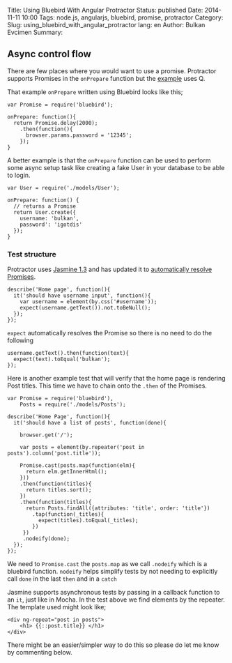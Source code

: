Title: Using Bluebird With Angular Protractor
Status: published
Date: 2014-11-11 10:00
Tags: node.js, angularjs, bluebird, promise, protractor
Category: 
Slug: using_bluebird_with_angular_protractor
lang: en
Author: Bulkan Evcimen
Summary:

## Async control flow

There are few places where you would want to use a promise. Protractor supports Promises in the `onPrepare`
function but the [example](https://github.com/angular/protractor/blob/master/spec/onPreparePromiseConf.js) uses
Q. 

That example `onPrepare` written using Bluebird looks like this;

    var Promise = require('bluebird');

    onPrepare: function(){
      return Promise.delay(2000);
        .then(function(){
          browser.params.password = '12345'; 
        });
    }

 
 
A better example is that the `onPrepare` function can be used to perform some async setup task like 
creating a fake User in your database to be able to login.


    var User = require('./models/User');
    
    onPrepare: function() {
      // returns a Promise
      return User.create({
        username: 'bulkan',
        password': 'igotdis'
      });
    }


### Test structure 

Protractor uses [Jasmine 1.3](https://github.com/juliemr/minijasminenode) and has updated it to
[automatically resolve Promises](http://angular.github.io/protractor/#/control-flow).


    describe('Home page', function(){
      it('should have username input', function(){
        var username = element(by.css('#username'));
        expect(username.getText()).not.toBeNull();
      });
    });


`expect` automatically resolves the Promise so there is no need to do the following


    username.getText().then(function(text){
      expect(text).toEqual('bulkan');
    });

Here is another example test that will verify that the home page is rendering Post titles.
This time we have to chain onto the `.then` of the Promises.

    var Promise = require('bluebird'),
        Posts = require('./models/Posts');

    describe('Home Page', function(){
      it('should have a list of posts', function(done){

        browser.get('/');

        var posts = element(by.repeater('post in posts').column('post.title'));

        Promise.cast(posts.map(function(elm){
          return elm.getInnerHtml();
        }))
        .then(function(titles){
          return titles.sort();
        })
        .then(function(titles){
          return Posts.findAll({attributes: 'title', order: 'title'})
            .tap(function(_titles){
              expect(titles).toEqual(_titles);
            })
         })
         .nodeify(done);
      });
    });


We need to `Promise.cast` the `posts.map` as we call `.nodeify` which is a bluebird function.  `nodeify` 
helps simplify tests by not needing to explicitly call `done` in the last `then` and in a `catch`

Jasmine supports asynchronous tests by passing in a callback function to an `it`, just like in Mocha. 
In the test above we find elements by the repeater. The template used might look like;

    <div ng-repeat="post in posts">
        <h1> {{::post.title}} </h1>
    </div>

There might be an easier/simpler way to do this so please do let me know by commenting below. 
